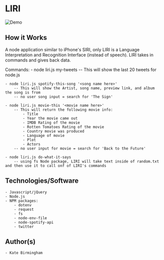 # LIRI

![Demo](https://user-images.githubusercontent.com/30732917/38844198-a1818504-41af-11e8-95bd-c444a7307f9e.gif)

## How it Works

A node application similar to iPhone's SIRI, only LIRI is a Language Interpretation and Recognition Interface (instead of speech). LIRI takes in commands and gives back data. 

Commands:
	- node liri.js my-tweets
		-- This will show the last 20 tweets for node.js

	- node liri.js spotify-this-song '<song name here>'
		-- This will show the Artist, song name, preview link, and album the song is from
		-- no user song input = search for 'The Sign'

	- node liri.js movie-this '<movie name here>'
		-- This will return the following movie info:
			- Title
			- Year the movie came out 
			- IMDB Rating of the movie
			- Rotten Tomatoes Rating of the movie
			- Country movie was produced
			- Language of movie
			- Plot
			- Actors
		-- no user input for movie = search for 'Back to the Future'

	- node liri.js do-what-it-says 
		-- using fs Node package, LIRI will take text inside of random.txt and then use it to call onf of LIRI's commands

## Technologies/Software
	- Javascript/jQuery
	- Node.js
	- NPM packages:
		- dotenv
		- request
		- fs
		- node-env-file
		- node-spotify-api
		- twitter

## Author(s)
	- Kate Birmingham